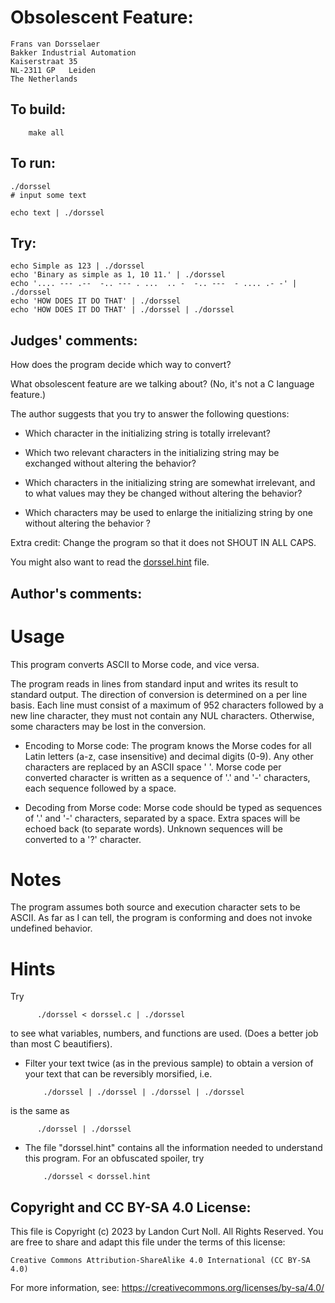 # Obsolescent Feature:

    Frans van Dorsselaer
    Bakker Industrial Automation
    Kaiserstraat 35
    NL-2311 GP   Leiden
    The Netherlands

## To build:

        make all

## To run:

	./dorssel
	# input some text

	echo text | ./dorssel

## Try:

	echo Simple as 123 | ./dorssel
	echo 'Binary as simple as 1, 10 11.' | ./dorssel
	echo '.... --- .--  -.. --- . ...  .. -  -.. ---  - .... .- -' | ./dorssel
	echo 'HOW DOES IT DO THAT' | ./dorssel
	echo 'HOW DOES IT DO THAT' | ./dorssel | ./dorssel

## Judges' comments:

How does the program decide which way to convert?

What obsolescent feature are we talking about?  (No, it's not a
C language feature.)

The author suggests that you try to answer the following questions:

- Which character in the initializing string is totally irrelevant?

- Which two relevant characters in the initializing string may be exchanged
without altering the behavior?

- Which characters in the initializing string are somewhat irrelevant, and to
what values may they be changed without altering the behavior?

- Which characters may be used to enlarge the initializing string by one without
altering the behavior ?


Extra credit: Change the program so that it does not SHOUT IN ALL CAPS.

You might also want to read the [dorssel.hint](dorssel.hint) file.

## Author's comments:

Usage
=====

This program converts ASCII to Morse code, and vice versa.

The program reads in lines from standard input and writes its result to
standard output.  The direction of conversion is determined on a per
line basis.  Each line must consist of a maximum of 952 characters
followed by a new line character, they must not contain any NUL
characters.  Otherwise, some characters may be lost in the conversion.

- Encoding to Morse code: The program knows the Morse codes for all Latin
letters (a-z, case insensitive) and decimal digits (0-9).  Any other characters
are replaced by an ASCII space ' '.  Morse code per converted character is
written as a sequence of '.' and '-' characters, each sequence followed by a
space.

- Decoding from Morse code: Morse code should be typed as sequences of '.' and
'-' characters, separated by a space.  Extra spaces will be echoed back (to
separate words).  Unknown sequences will be converted to a '?' character.

Notes
=====

The program assumes both source and execution character sets to be
ASCII.  As far as I can tell, the program is conforming and does not
invoke undefined behavior.

Hints
=====

Try

          ./dorssel < dorssel.c | ./dorssel

to see what variables, numbers, and functions are used.  (Does a
better job than most C beautifiers).

- Filter your text twice (as in the previous sample) to obtain a version of your
text that can be reversibly morsified, i.e.

          ./dorssel | ./dorssel | ./dorssel | ./dorssel

is the same as

          ./dorssel | ./dorssel

- The file "dorssel.hint" contains all the information needed to understand this
program.  For an obfuscated spoiler, try

          ./dorssel < dorssel.hint 

## Copyright and CC BY-SA 4.0 License:

This file is Copyright (c) 2023 by Landon Curt Noll.  All Rights Reserved.
You are free to share and adapt this file under the terms of this license:

    Creative Commons Attribution-ShareAlike 4.0 International (CC BY-SA 4.0)

For more information, see: https://creativecommons.org/licenses/by-sa/4.0/
